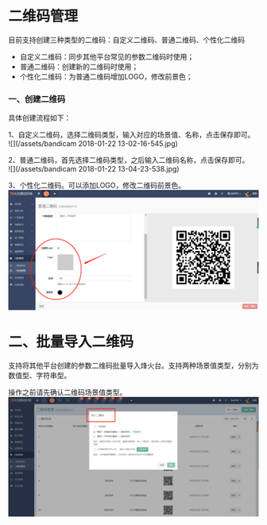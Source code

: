 # 二维码管理

目前支持创建三种类型的二维码：自定义二维码、普通二维码、个性化二维码

* 自定义二维码：同步其他平台常见的参数二维码时使用；
* 普通二维码：创建新的二维码时使用；
* 个性化二维码：为普通二维码增加LOGO，修改前景色；  

### 一、创建二维码

具体创建流程如下：

1、自定义二维码，选择二维码类型，输入对应的场景值、名称，点击保存即可。  
![](/assets/bandicam 2018-01-22 13-02-16-545.jpg)

2、普通二维码，首先选择二维码类型，之后输入二维码名称，点击保存即可。  
![](/assets/bandicam 2018-01-22 13-04-23-538.jpg)

3、个性化二维码。可以添加LOGO，修改二维码前景色。  
![](/assets/1516597586%281%29.png)

# 二、批量导入二维码

支持将其他平台创建的参数二维码批量导入烽火台。支持两种场景值类型，分别为数值型、字符串型。

操作之前请先确认二维码场景值类型。![](/assets/1522297553.jpg)




